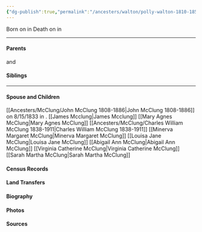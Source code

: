 ```yaml
---
{"dg-publish":true,"permalink":"/ancesters/walton/polly-walton-1810-1850/"}
---
```


Born on  <!-- link to date --> in <!-- link to place -->
Death on <!-- link to date --> in <!-- link to place -->

---
#### Parents

<!-- Link to father --> and <!-- Link to mother-->
#### Siblings
<!-- Link to sibling -->

---
#### Spouse and Children
[[Ancesters/McClung/John McClung 1808-1886\|John McClung 1808-1886]] on 8/15/1833 in <!-- link to place -->.
[[James Mcclung\|James Mcclung]]
[[Mary Agnes McClung\|Mary Agnes McClung]]
[[Ancesters/McClung/Charles William McClung 1838-1911\|Charles William McClung 1838-1911]]
[[Minerva Margaret McClung\|Minerva Margaret McClung]]
[[Louisa Jane McClung\|Louisa Jane McClung]]
[[Abigail Ann McClung\|Abigail Ann McClung]]
[[Virginia Catherine McClung\|Virginia Catherine McClung]]
[[Sarah Martha McClung\|Sarah Martha McClung]]

#### Census Records

#### Land Transfers

#### Biography

#### Photos

#### Sources

